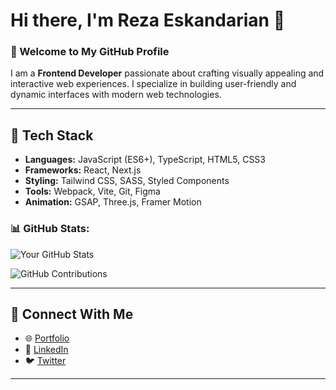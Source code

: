 # Hi there, I'm Reza Eskandarian 👋

### 🌟 Welcome to My GitHub Profile

I am a **Frontend Developer** passionate about crafting visually appealing and interactive web experiences. I specialize in building user-friendly and dynamic interfaces with modern web technologies.

---

## 🚀 Tech Stack
- **Languages:** JavaScript (ES6+), TypeScript, HTML5, CSS3
- **Frameworks:** React, Next.js
- **Styling:** Tailwind CSS, SASS, Styled Components
- **Tools:** Webpack, Vite, Git, Figma
- **Animation:** GSAP, Three.js, Framer Motion



### 📊 GitHub Stats:
![Your GitHub Stats](https://github-readme-stats.vercel.app/api?username=rezaeskandarian&show_icons=true&theme=radical)

![GitHub Contributions](https://github-readme-streak-stats.herokuapp.com/?user=rezaeskandarian&theme=radical)

---

## 🔗 Connect With Me
- 🌐 [Portfolio](https://your-portfolio-link.com)
- 💼 [LinkedIn](https://linkedin.com/in/your-profile)
- 🐦 [Twitter](https://twitter.com/your-profile)

---



